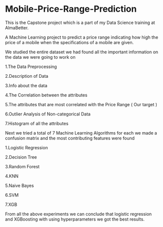 # Mobile-Price-Range-Prediction

This is the Capstone project which is a part of my Data Science training at AlmaBetter.

A Machine Learning project to predict a price range indicating how high the price of a mobile when the specifications of a mobile are given.


We studied the entire dataset we had found all the important information on the data we were going to work on

1.The Data Preprocessing

2.Description of Data

3.Info about the data

4.The Correlation between the attributes

5.The attributes that are most correlated with the Price Range ( Our target )

6.Outlier Analysis of Non-categorical Data

7.Histogram of all the attributes

Next we tried a total of 7 Machine Learning Algorithms for each we made a confusion matrix and the most contributing features were found

1.Logistic Regression

2.Decision Tree

3.Random Forest

4.KNN

5.Naive Bayes

6.SVM

7.XGB

From all the above experiments we can conclude that logistic regression and XGBoosting with using hyperparameters we got the best results.
